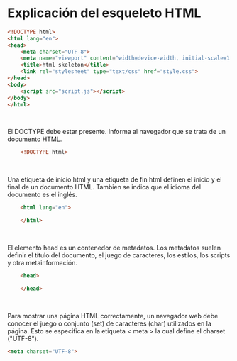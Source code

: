 # Explicación del esqueleto HTML

```html
<!DOCTYPE html>
<html lang="en">
<head>
    <meta charset="UTF-8">
    <meta name="viewport" content="width=device-width, initial-scale=1.0">
    <title>html skeleton</title>
    <link rel="stylesheet" type="text/css" href="style.css">
</head>
<body>
    <script src="script.js"></script>
</body>
</html>
```

<br>

El DOCTYPE debe estar presente. Informa al navegador que se trata de un documento HTML.

```html
    <!DOCTYPE html>
```

<br>

Una etiqueta de inicio html y una etiqueta de fin html definen el inicio y el final de un documento HTML. Tambien se indica que el idioma del documento es el inglés.

```html
    <html lang="en">

    </html>
```

<br>

El elemento head es un contenedor de metadatos. Los metadatos suelen definir el título del documento, el juego de caracteres, los estilos, los scripts y otra metainformación.

```html
    <head>

    </head>
```

<br>

Para mostrar una página HTML correctamente, un navegador web debe conocer el juego o conjunto (set) de caracteres (char) utilizados en la página. Esto se especifica en la etiqueta < meta > la cual define el charset ("UTF-8").

```html
<meta charset="UTF-8">
```

<br>

